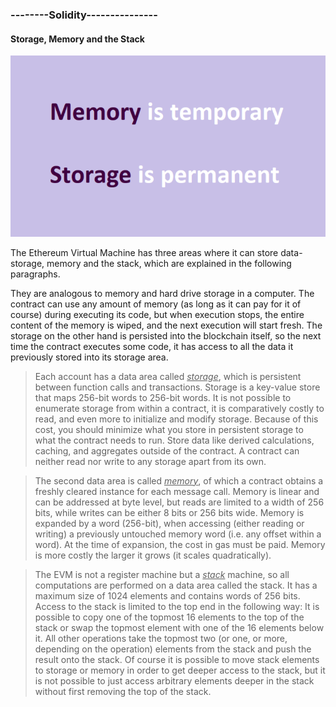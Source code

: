 ### --------Solidity--------------- 

#### Storage, Memory and the Stack 

![memory](./memory.PNG)

The Ethereum Virtual Machine has three areas where it can store data- storage, memory and the stack, which are explained in the following paragraphs.

They are analogous to memory and hard drive storage in a computer. The contract can use any amount of memory (as long as it can pay for it of course) during executing its code, but when execution stops, the entire content of the memory is wiped, and the next execution will start fresh. The storage on the other hand is persisted into the blockchain itself, so the next time the contract executes some code, it has access to all the data it previously stored into its storage area.

> Each account has a data area called *<u>storage</u>*, which is persistent between function calls and transactions. Storage is a key-value store that maps 256-bit words to 256-bit words. It is not possible to enumerate storage from within a contract, it is comparatively costly to read, and even more to initialize and modify storage. Because of this cost, you should minimize what you store in persistent storage to what the contract needs to run. Store data like derived calculations, caching, and aggregates outside of the contract. A contract can neither read nor write to any storage apart from its own. 

> The second data area is called *<u>memory</u>*, of which a contract obtains a freshly cleared instance for each message call. Memory is linear and can be addressed at byte level, but reads are limited to a width of 256 bits, while writes can be either 8 bits or 256 bits wide. Memory is expanded by a word (256-bit), when accessing (either reading or writing) a previously untouched memory word (i.e. any offset within a word). At the time of expansion, the cost in gas must be paid. Memory is more costly the larger it grows (it scales quadratically). 

> The EVM is not a register machine but a *<u>stack</u>* machine, so all computations are performed on a data area called the stack. It has a maximum size of 1024 elements and contains words of 256 bits. Access to the stack is limited to the top end in the following way: It is possible to copy one of the topmost 16 elements to the top of the stack or swap the topmost element with one of the 16 elements below it. All other operations take the topmost two (or one, or more, depending on the operation) elements from the stack and push the result onto the stack. Of course it is possible to move stack elements to storage or memory in order to get deeper access to the stack, but it is not possible to just access arbitrary elements deeper in the stack without first removing the top of the stack.
